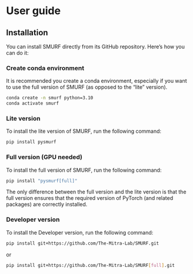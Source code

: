 # User guide

## Installation

You can install SMURF directly from its GitHub repository. Here’s how you can do it:

### Create conda environment

It is recommended you create a conda environment, especially if you want to use the full version of SMURF (as opposed to the “lite” version).

```bash
conda create -n smurf python=3.10
conda activate smurf
```

### Lite version

To install the lite version of SMURF, run the following command:

```bash
pip install pysmurf
```

### Full version (GPU needed)

To install the full version of SMURF, run the following command:

```bash
pip install "pysmurf[full]"
```

The only difference between the full version and the lite version is that the full version ensures that the required version of PyTorch (and related packages) are correctly installed.

### Developer version

To install the Developer version, run the following command:

```bash
pip install git+https://github.com/The-Mitra-Lab/SMURF.git
```

or

```bash
pip install git+https://github.com/The-Mitra-Lab/SMURF[full].git
```
